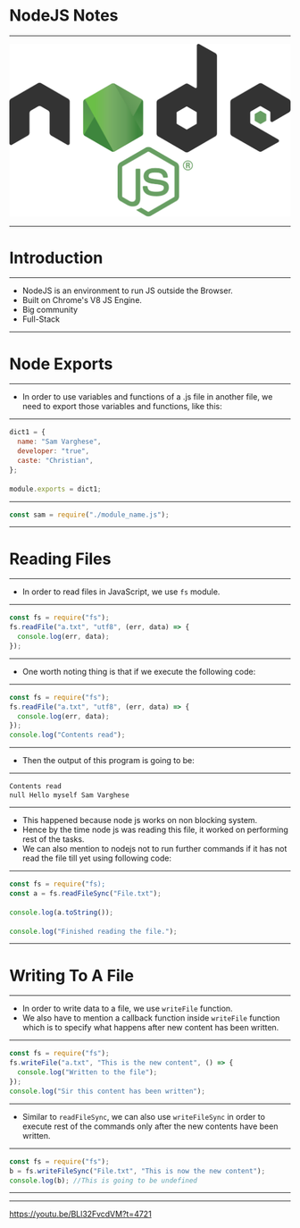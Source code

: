 # NodeJS Notes

<hr>

<img src="Images/Node.js_logo.svg">

<hr>

# Introduction

<hr>

- NodeJS is an environment to run JS outside the Browser.
- Built on Chrome's V8 JS Engine.
- Big community
- Full-Stack

<hr>

# Node Exports

<hr>

- In order to use variables and functions of a .js file in another file, we need to export those variables and functions, like this:

<hr>

```js
dict1 = {
  name: "Sam Varghese",
  developer: "true",
  caste: "Christian",
};

module.exports = dict1;
```

<hr>

```js
const sam = require("./module_name.js");
```

<hr>

# Reading Files

<hr>

- In order to read files in JavaScript, we use `fs` module.

<hr>

```js
const fs = require("fs");
fs.readFile("a.txt", "utf8", (err, data) => {
  console.log(err, data);
});
```

<hr>

- One worth noting thing is that if we execute the following code:

<hr>

```js
const fs = require("fs");
fs.readFile("a.txt", "utf8", (err, data) => {
  console.log(err, data);
});
console.log("Contents read");
```

<hr>

- Then the output of this program is going to be:

<hr>

```none
Contents read
null Hello myself Sam Varghese
```

<hr>

- This happened because node js works on non blocking system.
- Hence by the time node js was reading this file, it worked on performing rest of the tasks.
- We can also mention to nodejs not to run further commands if it has not read the file till yet using following code:

<hr>

```js
const fs = require("fs);
const a = fs.readFileSync("File.txt");

console.log(a.toString());

console.log("Finished reading the file.");
```

<hr>

# Writing To A File

<hr>

- In order to write data to a file, we use `writeFile` function.
- We also have to mention a callback function inside `writeFile` function which is to specify what happens after new content has been written.

<hr>

```js
const fs = require("fs");
fs.writeFile("a.txt", "This is the new content", () => {
  console.log("Written to the file");
});
console.log("Sir this content has been written");
```

<hr>

- Similar to `readFileSync`, we can also use `writeFileSync` in order to execute rest of the commands only after the new contents have been written.

<hr>

```js
const fs = require("fs");
b = fs.writeFileSync("File.txt", "This is now the new content");
console.log(b); //This is going to be undefined
```

<hr>



<hr>

https://youtu.be/BLl32FvcdVM?t=4721